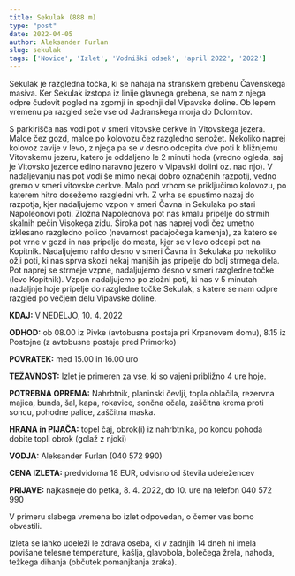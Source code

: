 ```yaml
---
title: Sekulak (888 m)
type: "post"
date: 2022-04-05
author: Aleksander Furlan 
slug: sekulak
tags: ['Novice', 'Izlet', 'Vodniški odsek', 'april 2022', '2022']
---
```


Sekulak je razgledna točka, ki se nahaja na stranskem grebenu Čavenskega masiva. Ker Sekulak izstopa iz linije glavnega grebena, se nam z njega odpre čudovit pogled na zgornji in spodnji del Vipavske doline. Ob lepem vremenu pa razgled seže vse od Jadranskega morja do Dolomitov.

S parkirišča nas vodi pot v smeri vitovske cerkve in Vitovskega jezera. Malce čez gozd, malce po kolovozu čez razgledno senožet. Nekoliko naprej kolovoz zavije v levo, z njega pa se v desno odcepita dve poti k bližnjemu Vitovskemu jezeru, katero je oddaljeno le 2 minuti hoda (vredno ogleda, saj je Vitovsko jezerce edino naravno jezero v Vipavski dolini oz. nad njo). V nadaljevanju nas pot vodi še mimo nekaj dobro označenih razpotij, vedno gremo v smeri vitovske cerkve. Malo pod vrhom se priključimo kolovozu, po katerem hitro dosežemo razgledni vrh. Z vrha se spustimo nazaj do razpotja, kjer nadaljujemo vzpon v smeri Čavna in Sekulaka po stari Napoleonovi poti. Zložna Napoleonova pot nas kmalu pripelje do strmih skalnih pečin Visokega zidu. Široka pot nas naprej vodi čez umetno izklesano razgledno polico (nevarnost padajočega kamenja), za katero se pot vrne v gozd in nas pripelje do mesta, kjer se v levo odcepi pot na Kopitnik. Nadaljujemo rahlo desno v smeri Čavna in Sekulaka po nekoliko ožji poti, ki nas sprva skozi nekaj manjših jas pripelje do bolj strmega dela. Pot naprej se strmeje vzpne, nadaljujemo desno v smeri razgledne točke (levo Kopitnik). Vzpon nadaljujemo po zložni poti, ki nas v 5 minutah nadaljnje hoje pripelje do razgledne točke Sekulak, s katere se nam odpre razgled po večjem delu Vipavske doline.

**KDAJ:** V NEDELJO, 10. 4. 2022

**ODHOD:** ob 08.00 iz Pivke (avtobusna postaja pri Krpanovem domu), 8.15 iz Postojne (z avtobusne postaje pred Primorko)

**POVRATEK:** med 15.00 in 16.00 uro

**TEŽAVNOST:** Izlet je primeren za vse, ki so vajeni približno 4 ure hoje.

**POTREBNA OPREMA:** Nahrbtnik, planinski čevlji, topla oblačila, rezervna majica, bunda, šal, kapa, rokavice, sončna očala, zaščitna krema proti soncu, pohodne palice, zaščitna maska.

**HRANA in PIJAČA:** topel čaj, obrok(i) iz nahrbtnika, po koncu pohoda dobite topli obrok (golaž z njoki)

**VODJA:** Aleksander Furlan (040 572 990)

**CENA IZLETA:** predvidoma 18 EUR, odvisno od števila udeležencev

**PRIJAVE:** najkasneje do petka, 8. 4. 2022, do 10. ure na telefon 040 572 990

V primeru slabega vremena bo izlet odpovedan, o čemer vas bomo obvestili. 

Izleta se lahko udeleži le zdrava oseba, ki v zadnjih 14 dneh ni imela povišane telesne temperature, kašlja, glavobola, bolečega žrela, nahoda, težkega dihanja (občutek pomanjkanja zraka).
